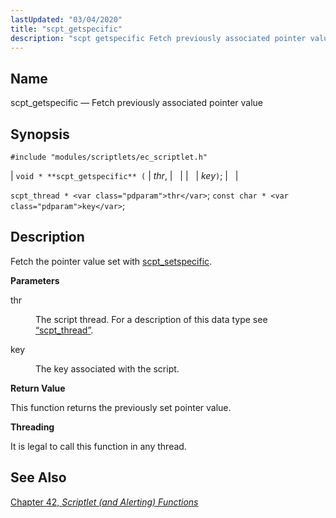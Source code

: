 ```yaml
---
lastUpdated: "03/04/2020"
title: "scpt_getspecific"
description: "scpt getspecific Fetch previously associated pointer value void scpt getspecific thr key scpt thread thr const char key Fetch the pointer value set with scpt setspecific thr The script thread For a description of this data type see Section 68 72 scpt thread key The key associated with the script..."
---
```


<a name="apis.scpt_getspecific"></a> 
## Name

scpt_getspecific — Fetch previously associated pointer value

## Synopsis

`#include "modules/scriptlets/ec_scriptlet.h"`

| `void * **scpt_getspecific** (` | <var class="pdparam">thr</var>, |   |
|   | <var class="pdparam">key</var>`)`; |   |

`scpt_thread * <var class="pdparam">thr</var>`;
`const char * <var class="pdparam">key</var>`;<a name="idp59148816"></a> 
## Description

Fetch the pointer value set with [scpt_setspecific](/momentum/3/3-api/apis-scpt-setspecific).

**<a name="idp59150592"></a> Parameters**

<dl class="variablelist">

<dt>thr</dt>

<dd>

The script thread. For a description of this data type see [“scpt_thread”](/momentum/3/3-api/structs-scpt-thread).

</dd>

<dt>key</dt>

<dd>

The key associated with the script.

</dd>

</dl>

**<a name="idp59156176"></a> Return Value**

This function returns the previously set pointer value.

**<a name="idp59157120"></a> Threading**

It is legal to call this function in any thread.

<a name="idp59158672"></a> 
## See Also

[Chapter 42, *Scriptlet (and Alerting) Functions*](script "Chapter 42. Scriptlet (and Alerting) Functions")